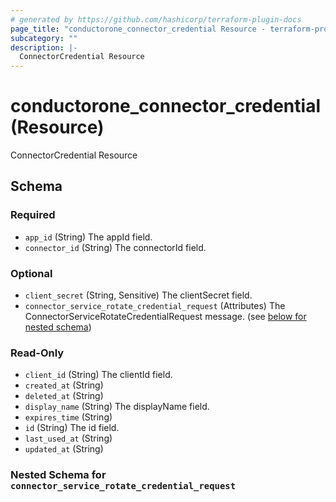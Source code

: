 ```yaml
---
# generated by https://github.com/hashicorp/terraform-plugin-docs
page_title: "conductorone_connector_credential Resource - terraform-provider-conductorone"
subcategory: ""
description: |-
  ConnectorCredential Resource
---
```


# conductorone_connector_credential (Resource)

ConnectorCredential Resource



<!-- schema generated by tfplugindocs -->
## Schema

### Required

- `app_id` (String) The appId field.
- `connector_id` (String) The connectorId field.

### Optional

- `client_secret` (String, Sensitive) The clientSecret field.
- `connector_service_rotate_credential_request` (Attributes) The ConnectorServiceRotateCredentialRequest message. (see [below for nested schema](#nestedatt--connector_service_rotate_credential_request))

### Read-Only

- `client_id` (String) The clientId field.
- `created_at` (String)
- `deleted_at` (String)
- `display_name` (String) The displayName field.
- `expires_time` (String)
- `id` (String) The id field.
- `last_used_at` (String)
- `updated_at` (String)

<a id="nestedatt--connector_service_rotate_credential_request"></a>
### Nested Schema for `connector_service_rotate_credential_request`
